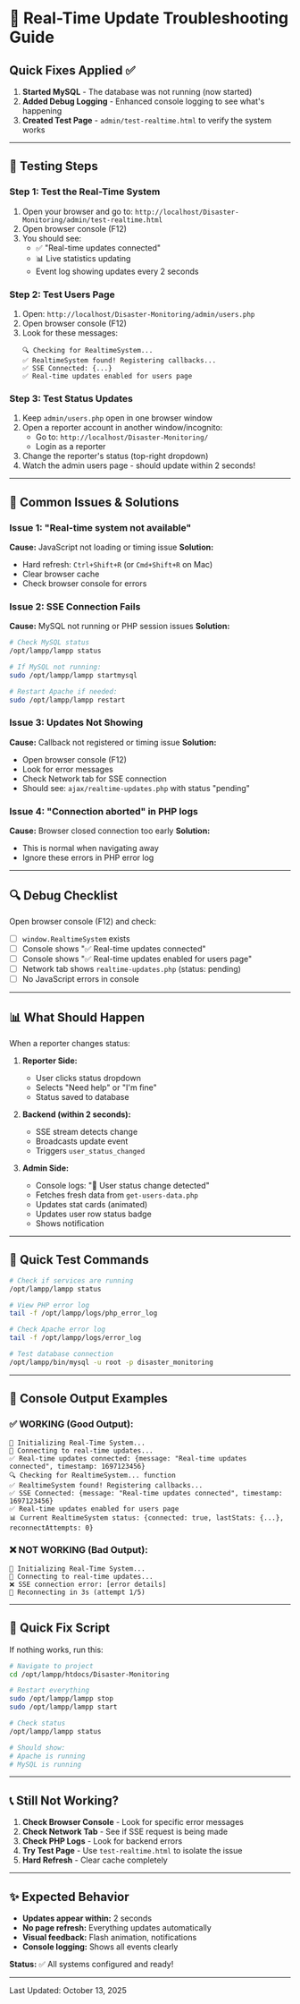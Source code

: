# 🔧 Real-Time Update Troubleshooting Guide

## Quick Fixes Applied ✅

1. **Started MySQL** - The database was not running (now started)
2. **Added Debug Logging** - Enhanced console logging to see what's happening
3. **Created Test Page** - `admin/test-realtime.html` to verify the system works

---

## 🧪 Testing Steps

### Step 1: Test the Real-Time System
1. Open your browser and go to: `http://localhost/Disaster-Monitoring/admin/test-realtime.html`
2. Open browser console (F12)
3. You should see:
   - ✅ "Real-time updates connected"
   - 📊 Live statistics updating
   - Event log showing updates every 2 seconds

### Step 2: Test Users Page
1. Open: `http://localhost/Disaster-Monitoring/admin/users.php`
2. Open browser console (F12)
3. Look for these messages:
   ```
   🔍 Checking for RealtimeSystem...
   ✅ RealtimeSystem found! Registering callbacks...
   ✅ SSE Connected: {...}
   ✅ Real-time updates enabled for users page
   ```

### Step 3: Test Status Updates
1. Keep `admin/users.php` open in one browser window
2. Open a reporter account in another window/incognito:
   - Go to: `http://localhost/Disaster-Monitoring/`
   - Login as a reporter
3. Change the reporter's status (top-right dropdown)
4. Watch the admin users page - should update within 2 seconds!

---

## 🐛 Common Issues & Solutions

### Issue 1: "Real-time system not available"
**Cause:** JavaScript not loading or timing issue
**Solution:**
- Hard refresh: `Ctrl+Shift+R` (or `Cmd+Shift+R` on Mac)
- Clear browser cache
- Check browser console for errors

### Issue 2: SSE Connection Fails
**Cause:** MySQL not running or PHP session issues
**Solution:**
```bash
# Check MySQL status
/opt/lampp/lampp status

# If MySQL not running:
sudo /opt/lampp/lampp startmysql

# Restart Apache if needed:
sudo /opt/lampp/lampp restart
```

### Issue 3: Updates Not Showing
**Cause:** Callback not registered or timing issue
**Solution:**
- Open browser console (F12)
- Look for error messages
- Check Network tab for SSE connection
- Should see: `ajax/realtime-updates.php` with status "pending"

### Issue 4: "Connection aborted" in PHP logs
**Cause:** Browser closed connection too early
**Solution:**
- This is normal when navigating away
- Ignore these errors in PHP error log

---

## 🔍 Debug Checklist

Open browser console (F12) and check:

- [ ] `window.RealtimeSystem` exists
- [ ] Console shows "✅ Real-time updates connected"
- [ ] Console shows "✅ Real-time updates enabled for users page"
- [ ] Network tab shows `realtime-updates.php` (status: pending)
- [ ] No JavaScript errors in console

---

## 📊 What Should Happen

When a reporter changes status:

1. **Reporter Side:**
   - User clicks status dropdown
   - Selects "Need help" or "I'm fine"
   - Status saved to database

2. **Backend (within 2 seconds):**
   - SSE stream detects change
   - Broadcasts update event
   - Triggers `user_status_changed`

3. **Admin Side:**
   - Console logs: "👤 User status change detected"
   - Fetches fresh data from `get-users-data.php`
   - Updates stat cards (animated)
   - Updates user row status badge
   - Shows notification

---

## 🎯 Quick Test Commands

```bash
# Check if services are running
/opt/lampp/lampp status

# View PHP error log
tail -f /opt/lampp/logs/php_error_log

# Check Apache error log
tail -f /opt/lampp/logs/error_log

# Test database connection
/opt/lampp/bin/mysql -u root -p disaster_monitoring
```

---

## 📝 Console Output Examples

### ✅ WORKING (Good Output):
```
🚀 Initializing Real-Time System...
📡 Connecting to real-time updates...
✅ Real-time updates connected: {message: "Real-time updates connected", timestamp: 1697123456}
🔍 Checking for RealtimeSystem... function
✅ RealtimeSystem found! Registering callbacks...
✅ SSE Connected: {message: "Real-time updates connected", timestamp: 1697123456}
✅ Real-time updates enabled for users page
📊 Current RealtimeSystem status: {connected: true, lastStats: {...}, reconnectAttempts: 0}
```

### ❌ NOT WORKING (Bad Output):
```
🚀 Initializing Real-Time System...
📡 Connecting to real-time updates...
❌ SSE connection error: [error details]
🔄 Reconnecting in 3s (attempt 1/5)
```

---

## 🚀 Quick Fix Script

If nothing works, run this:

```bash
# Navigate to project
cd /opt/lampp/htdocs/Disaster-Monitoring

# Restart everything
sudo /opt/lampp/lampp stop
sudo /opt/lampp/lampp start

# Check status
/opt/lampp/lampp status

# Should show:
# Apache is running
# MySQL is running
```

---

## 📞 Still Not Working?

1. **Check Browser Console** - Look for specific error messages
2. **Check Network Tab** - See if SSE request is being made
3. **Check PHP Logs** - Look for backend errors
4. **Try Test Page** - Use `test-realtime.html` to isolate the issue
5. **Hard Refresh** - Clear cache completely

---

## ✨ Expected Behavior

- **Updates appear within:** 2 seconds
- **No page refresh:** Everything updates automatically
- **Visual feedback:** Flash animation, notifications
- **Console logging:** Shows all events clearly

**Status:** ✅ All systems configured and ready!

---

Last Updated: October 13, 2025
